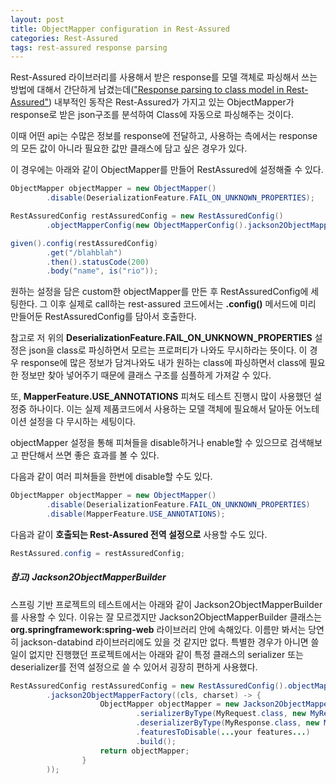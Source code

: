 ```yaml
---
layout: post
title: ObjectMapper configuration in Rest-Assured
categories: Rest-Assured
tags: rest-assured response parsing
---
```


Rest-Assured 라이브러리를 사용해서 받은 response를 모델 객체로 파싱해서 쓰는 방법에 대해서 간단하게 남겼는데(["Response parsing to class model in Rest-Assured"](https://rio-kim.github.io/testing/2018/04/30/restassured_response_to_class)) 내부적인 동작은 Rest-Assured가 가지고 있는 ObjectMapper가 response로 받은 json구조를 분석하여 Class에 자동으로 파싱해주는 것이다.

이때 어떤 api는 수많은 정보를 response에 전달하고, 사용하는 측에서는 response의 모든 값이 아니라 필요한 값만 클래스에 담고 싶은 경우가 있다.

이 경우에는 아래와 같이 ObjectMapper를 만들어 RestAssured에 설정해줄 수 있다.


~~~java
ObjectMapper objectMapper = new ObjectMapper()
        .disable(DeserializationFeature.FAIL_ON_UNKNOWN_PROPERTIES);

RestAssuredConfig restAssuredConfig = new RestAssuredConfig()
        .objectMapperConfig(new ObjectMapperConfig().jackson2ObjectMapperFactory((cls, charset) -> objectMapper));

given().config(restAssuredConfig)
        .get("/blahblah")
        .then().statusCode(200)
        .body("name", is("rio"));
~~~

원하는 설정을 담은 custom한 objectMapper를 만든 후 RestAssuredConfig에 세팅한다. 그 이후 실제로 call하는 rest-assured 코드에서는 **.config()** 메서드에 미리 만들어둔 RestAssuredConfig를 담아서 호출한다.

참고로 저 위의 **DeserializationFeature.FAIL_ON_UNKNOWN_PROPERTIES** 설정은 json을 class로 파싱하면서 모르는 프로퍼티가 나와도 무시하라는 뜻이다. 이 경우 response에 많은 정보가 담겨나와도 내가 원하는 class에 파싱하면서 class에 필요한 정보만 찾아 넣어주기 때문에 클래스 구조를 심플하게 가져갈 수 있다.

또, **MapperFeature.USE_ANNOTATIONS** 피쳐도 테스트 진행시 많이 사용했던 설정중 하나이다. 이는 실제 제품코드에서 사용하는 모델 객체에 필요해서 달아둔 어노테이션 설정을 다 무시하는 세팅이다.

objectMapper 설정을 통해 피쳐들을 disable하거나 enable할 수 있으므로 검색해보고 판단해서 쓰면 좋은 효과를 볼 수 있다.

다음과 같이 여러 피쳐들을 한번에 disable할 수도 있다.

~~~java
ObjectMapper objectMapper = new ObjectMapper()
        .disable(DeserializationFeature.FAIL_ON_UNKNOWN_PROPERTIES)
        .disable(MapperFeature.USE_ANNOTATIONS);
~~~

다음과 같이 **호출되는 Rest-Assured 전역 설정으로** 사용할 수도 있다.

~~~java
RestAssured.config = restAssuredConfig;
~~~


##### 참고) Jackson2ObjectMapperBuilder

스프링 기반 프로젝트의 테스트에서는 아래와 같이 Jackson2ObjectMapperBuilder를 사용할 수 있다. 이유는 잘 모르겠지만 Jackson2ObjectMapperBuilder 클래스는 **org.springframework:spring-web** 라이브러리 안에 속해있다. 이름만 봐서는 당연히 jackson-databind 라이브러리에도 있을 것 같지만 없다. 특별한 경우가 아니면 쓸 일이 없지만 진행했던 프로젝트에서는 아래와 같이 특정 클래스의 serializer 또는 deserializer를 전역 설정으로 쓸 수 있어서 굉장히 편하게 사용했다.

~~~java
RestAssuredConfig restAssuredConfig = new RestAssuredConfig().objectMapperConfig(new ObjectMapperConfig()
        .jackson2ObjectMapperFactory((cls, charset) -> {
                    ObjectMapper objectMapper = new Jackson2ObjectMapperBuilder()
                            .serializerByType(MyRequest.class, new MyRequestSerializer())
                            .deserializerByType(MyResponse.class, new MyResponseDeserializer())
                            .featuresToDisable(...your features...)
                            .build();
                    return objectMapper;
                }
        ));
~~~
